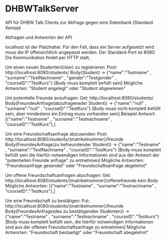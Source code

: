 # DHBWTalkServer
 
API für DHBW Talk Clients zur Abfrage gegen eine Datenbank (Standard Xampp)

Abfragen und Antworten der API

localhost ist der Platzhalter. Für den Fall, dass ein Server aufgesetzt wird muss die IP offensichtlich angepasst werden.
Der Standard-Port ist 8080. Die Kommunikation findet per HTTP statt,

Um einen neuen Studenten(User) zu registrieren:
Post: http://localhost:8080/students/ Body(Student) -> 
{"name":"Testname" , "surname":"TestNachname" , "gender":"Testgender" , "courseID":"TestKurs"} [Body muss komplett befüllt sein]
Mögliche Antworten: "Student angelegt" oder "Student abgewiesen"

Um potentielle Freunde anzufragen:
Get: http://localhost:8080/students/ Body(FreundesAnfrage(abzufrageneder Student)) -> 
{"name":"null" , "surname":"null" , "courseID":"TestKurs"} [Body muss nicht komplett befüllt sein, aber mindestens ein Eintrag muss vorhanden sein]
Beispiel Antwort: [{"name":"Testname" , "surname":"Testnachname" , "courseID":"TestKurs"},]

Um eine Freundschaftsanfrage abzusenden:
Post: http://localhost:8080/students/{matrikelnummer}/freunde Body(FreundesAnfrage(zu befreundender Student)) ->
{"name":"Testname" , "surname":"TestNachname" , "courseID":"TestKurs"} [Body muss komplett befüllt sein die hierfür notwendigen Informationen sind aus der Antwort der "potentiellen Freunde anfrage" zu entnehmen]
Mögliche Antworten: "Freundesanfrage gesendet" oder "Freundschaftsanfrage abgelehnt"

Um offene Freundschaftsanfragen abzufragen:
Get: http://localhost:8080/students/{matrikelnummer}/offenefreunde kein Body
Mögliche Antworten: [{"name":"Testname" , "surname":"Testnachname" , "courseID":"Testkurs"},]

Um eine Freundschaft zu bestätigen:
Put: http://localhost:8080/students/{matrikelnummer}/freunde Body(FreundesAnfrage(des zu bestätigenden Studenten)) ->
{"name":"Testname" , "surname":"Testnachname" , "courseID":"Testkurs"} [Body muss komplett befüllt sein, die hierfür notwendigen Informationen sind aus der offenen Freundschaftsanfrage zu entnehmen]
Mögliche Antworten: "Freundschaft bestaetigt" oder "Freundschaft abegelehnt"
